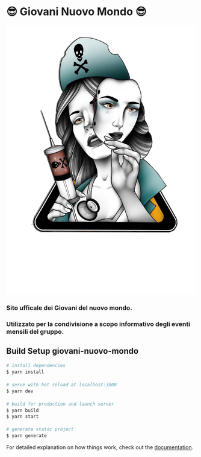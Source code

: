 # 😎 Giovani Nuovo Mondo 😎
![alt text](https://github.com/tommasogiannoni/gnmondo/blob/main/assets/logognmICO.ico)
### Sito ufficale dei Giovani del nuovo mondo.
### Utilizzato per la condivisione a scopo informativo degli eventi mensili del gruppo.

## Build Setup giovani-nuovo-mondo

```bash
# install dependencies
$ yarn install

# serve with hot reload at localhost:3000
$ yarn dev

# build for production and launch server
$ yarn build
$ yarn start

# generate static project
$ yarn generate
```

For detailed explanation on how things work, check out the [documentation](https://nuxtjs.org).


